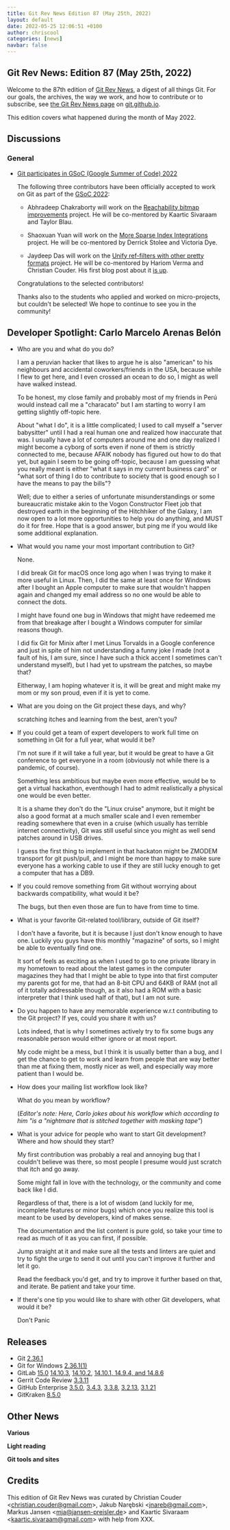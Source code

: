 ```yaml
---
title: Git Rev News Edition 87 (May 25th, 2022)
layout: default
date: 2022-05-25 12:06:51 +0100
author: chriscool
categories: [news]
navbar: false
---
```


## Git Rev News: Edition 87 (May 25th, 2022)

Welcome to the 87th edition of [Git Rev News](https://git.github.io/rev_news/rev_news/),
a digest of all things Git. For our goals, the archives, the way we work, and how to contribute or to
subscribe, see [the Git Rev News page](https://git.github.io/rev_news/rev_news/) on [git.github.io](http://git.github.io).

This edition covers what happened during the month of May 2022.

## Discussions

### General

* [Git participates in GSoC (Google Summer of Code) 2022](https://summerofcode.withgoogle.com/programs/2022/organizations/git)

  The following three contributors have been officially accepted to
  work on Git as part of the
  [GSoC 2022](https://summerofcode.withgoogle.com/):

  - Abhradeep Chakraborty will work on the
    [Reachability bitmap improvements](https://summerofcode.withgoogle.com/programs/2022/projects/UPtA6qdf)
    project. He will be co-mentored by Kaartic Sivaraam and Taylor Blau.

  - Shaoxuan Yuan will work on the
    [More Sparse Index Integrations](https://summerofcode.withgoogle.com/programs/2022/projects/hz4rcOUB)
    project. He will be co-mentored by Derrick Stolee and Victoria Dye.

  - Jaydeep Das will work on the
    [Unify ref-filters with other pretty formats](https://summerofcode.withgoogle.com/programs/2022/projects/8mYcnerl)
    project. He will be co-mentored by Hariom Verma and Christian
    Couder. His first blog post about it
    [is up](https://jdeep.me/posts/6.d/).

  Congratulations to the selected contributors!

  Thanks also to the students who applied and worked on
  micro-projects, but couldn't be selected! We hope to continue to see
  you in the community!

<!---
### Reviews
-->

<!---
### Support
-->

## Developer Spotlight: Carlo Marcelo Arenas Belón

* Who are you and what do you do?

  I am a peruvian hacker that likes to argue he is also "american" to
  his neighbours and accidental coworkers/friends in the USA, because
  while I flew to get here, and I even crossed an ocean to do so, I
  might as well have walked instead.

  To be honest, my close family and probably most of my friends in Perú
  would instead call me a "characato" but I am starting to worry I am
  getting slightly off-topic here.

  About "what I do", it is a little complicated; I used to call myself a
  "server babysitter" until I had a real human one and realized how
  inaccurate that was. I usually have a lot of computers around me and
  one day realized I might become a cyborg of sorts even if none of them
  is strictly connected to me, because AFAIK nobody has figured out how
  to do that yet, but again I seem to be going off-topic, because I am
  guessing what you really meant is either "what it says in my current
  business card" or "what sort of thing I do to contribute to society
  that is good enough so I have the means to pay the bills"?

  Well; due to either a series of unfortunate misunderstandings or some
  bureaucratic mistake akin to the Vogon Constructor Fleet job that
  destroyed earth in the beginning of the Hitchhiker of the Galaxy, I am
  now open to a lot more opportunities to help you do anything, and MUST
  do it for free.  Hope that is a good answer, but ping me if you would
  like some additional explanation.

* What would you name your most important contribution to Git?

  None.

  I did break Git for macOS once long ago when I was trying to make it
  more useful in Linux. Then, I did the same at least once for
  Windows after I bought an Apple computer to make sure that
  wouldn't happen again and changed my email address so no one would be
  able to connect the dots.

  I might have found one bug in Windows that might have redeemed me from
  that breakage after I bought a Windows computer for similar reasons
  though.

  I did fix Git for Minix after I met Linus Torvalds in a Google
  conference and just in spite of him not understanding a funny joke I
  made (not a fault of his, I am sure, since I have such a thick accent
  I sometimes can't understand myself), but I had yet to upstream the
  patches, so maybe that?

  Eitherway, I am hoping whatever it is, it will be great and might make
  my mom or my son proud, even if it is yet to come.

* What are you doing on the Git project these days, and why?

  scratching itches and learning from the best, aren't you?

* If you could get a team of expert developers to work full time on
  something in Git for a full year, what would it be?

  I'm not sure if it will take a full year, but it would be great to
  have a Git conference to get everyone in a room (obviously not while
  there is a pandemic, of course).

  Something less ambitious but maybe even more effective, would be to get a
  virtual hackathon, eventhough I had to admit realistically a physical
  one would be even better.

  It is a shame they don't do the "Linux cruise" anymore, but it might
  be also a good format at a much smaller scale and I even remember
  reading somewhere that even in a cruise (which usually has terrible
  internet connectivity), Git was still useful since you might as well
  send patches around in USB drives.

  I guess the first thing to implement in that hackaton might be ZMODEM
  transport for git push/pull, and I might be more than happy to make
  sure everyone has a working cable to use if they are still lucky
  enough to get a computer that has a DB9.

* If you could remove something from Git without worrying about
  backwards compatibility, what would it be?

  The bugs, but then even those are fun to have from time to time.

* What is your favorite Git-related tool/library, outside of Git itself?

  I don't have a favorite, but it is because I just don't know enough to have one.
  Luckily you guys have this monthly "magazine" of sorts, so I might be
  able to eventually find one.

  It sort of feels as exciting as when I used to go to one private
  library in my hometown to read about the latest games in the computer
  magazines they had that I might be able to type into that first
  computer my parents got for me, that had an 8-bit CPU and 64KB of RAM
  (not all of it totally addressable though, as it also had a ROM with a
  basic interpreter that I think used half of that), but I am not sure.

* Do you happen to have any memorable experience w.r.t contributing to the
  Git project? If yes, could you share it with us?

  Lots indeed, that is why I sometimes actively try to fix some bugs any
  reasonable person would either ignore or at most report.

  My code might be a mess, but I think it is usually better than a bug,
  and I get the chance to get to work and learn from people that are way
  better than me at fixing them, mostly nicer as well, and especially
  way more patient than I would be.

* How does your mailing list workflow look like?

  What do you mean by workflow?

  (_Editor's note: Here, Carlo jokes about his workflow which according
   to him "is a "nightmare that is stitched together with masking tape"_)

* What is your advice for people who want to start Git development?
  Where and how should they start?

  My first contribution was probably a real and annoying bug that I
  couldn't believe was there, so most people I presume would just
  scratch that itch and go away.

  Some might fall in love with the technology, or the community and come
  back like I did.

  Regardless of that, there is a lot of wisdom (and luckily for me,
  incomplete features or minor bugs) which once you realize this tool is
  meant to be used by developers, kind of makes sense.

  The documentation and the list content is pure gold, so take your time
  to read as much of it as you can first, if possible.

  Jump straight at it and make sure all the tests and linters are quiet
  and try to fight the urge to send it out until you can't improve it
  further and let it go.

  Read the feedback you'd get, and try to improve it further based on
  that, and iterate.  Be patient and take your time.

* If there's one tip you would like to share with other Git developers,
  what would it be?

  Don't Panic

## Releases

+ Git [2.36.1](https://public-inbox.org/git/xmqqczgqmv0f.fsf@gitster.g/)
+ Git for Windows [2.36.1(1)](https://github.com/git-for-windows/git/releases/tag/v2.36.1.windows.1)
+ GitLab [15.0](https://about.gitlab.com/releases/2022/05/22/gitlab-15-0-released/)
[14.10.3](https://about.gitlab.com/releases/2022/05/16/gitlab-14-10-3-released/),
[14.10.2](https://about.gitlab.com/releases/2022/05/05/gitlab-14-10-2-released/),
[14.10.1, 14.9.4, and 14.8.6](https://about.gitlab.com/releases/2022/05/02/security-release-gitlab-14-10-1-released/)
+ Gerrit Code Review [3.3.11](https://www.gerritcodereview.com/3.3.html#3311)
+ GitHub Enterprise [3.5.0](https://help.github.com/enterprise-server@3.5/admin/release-notes#3.5.0),
[3.4.3](https://help.github.com/enterprise-server@3.4/admin/release-notes#3.4.3),
[3.3.8](https://help.github.com/enterprise-server@3.3/admin/release-notes#3.3.8),
[3.2.13](https://help.github.com/enterprise-server@3.2/admin/release-notes#3.2.13),
[3.1.21](https://help.github.com/enterprise-server@3.1/admin/release-notes#3.1.21)
+ GitKraken [8.5.0](https://support.gitkraken.com/release-notes/current)

## Other News

__Various__


__Light reading__


__Git tools and sites__


## Credits

This edition of Git Rev News was curated by
Christian Couder &lt;<christian.couder@gmail.com>&gt;,
Jakub Narębski &lt;<jnareb@gmail.com>&gt;,
Markus Jansen &lt;<mja@jansen-preisler.de>&gt; and
Kaartic Sivaraam &lt;<kaartic.sivaraam@gmail.com>&gt;
with help from XXX.
